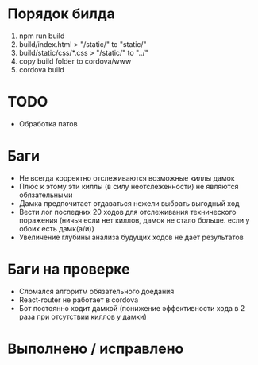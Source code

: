 # Порядок билда

1. npm run build
2. build/index.html > "/static/" to "static/"
3. build/static/css/*.css > "/static/" to "../"
4. copy build folder to cordova/www
5. cordova build

# TODO
- Обработка патов

# Баги
- Не всегда корректно отслеживаются возможные киллы дамок
- Плюс к этому эти киллы (в силу неотслеженности) не являются обязательными
- Дамка предпочитает отдаваться нежели выбрать выгодный ход
- Вести лог последних 20 ходов для отслеживания технического поражения (ничья если нет киллов, дамок не стало больше. если у обоих есть дамк(а/и))
- Увеличение глубины анализа будущих ходов не дает результатов

# Баги на проверке
+ Сломался алгоритм обязательного доедания
+ React-router не работает в cordova
+ Бот постоянно ходит дамкой (понижение эффективности хода в 2 раза при отсутствии киллов у дамки)

# Выполнено / исправлено
